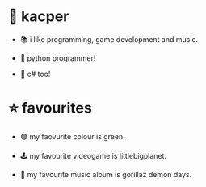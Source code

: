 # 👾 kacper

- 📚 i like programming, game development and music.

- 🐍 python programmer!

- 🤔 c# too!

# ⭐ favourites

- 🟢 my faovurite colour is green.

- 🕹 my favourite videogame is littlebigplanet.

- 🎵 my favourite music album is gorillaz demon days.

<!--
**kacpermd/kacpermd** is a ✨ _special_ ✨ repository because its `README.md` (this file) appears on your GitHub profile.

Here are some ideas to get you started:

- 🔭 I’m currently working on ...
- 🌱 I’m currently learning ...
- 👯 I’m looking to collaborate on ...
- 🤔 I’m looking for help with ...
- 💬 Ask me about ...
- 📫 How to reach me: ...
- 😄 Pronouns: ...
- ⚡ Fun fact: ...
-->
